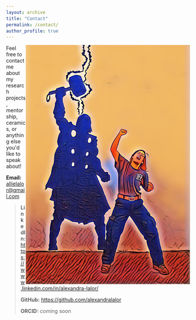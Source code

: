 ```yaml
---
layout: archive
title: "Contact"
permalink: /contact/
author_profile: true
---
```


<img src="/images/contact/contact-1.JPG" align="right" width="450px"/>

Feel free to contact me about my research projects, mentorship, ceramics, or anything else you'd like to speak about!

**Email:** allielalor@gmail.com

> **LinkedIn:** https://www.linkedin.com/in/alexandra-lalor/
> 
> **GitHub:** https://github.com/alexandralalor
> 
> **ORCID:** coming soon
